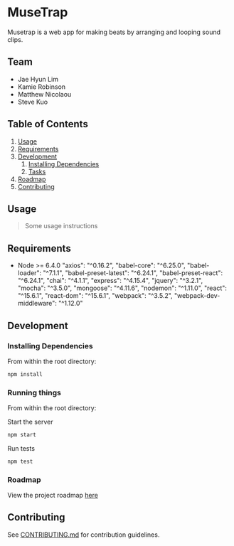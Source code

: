 # MuseTrap

Musetrap is a web app for making beats by arranging and looping sound clips. 

## Team

  - Jae Hyun Lim
  - Kamie Robinson
  - Matthew Nicolaou
  - Steve Kuo

## Table of Contents

1. [Usage](#Usage)
1. [Requirements](#requirements)
1. [Development](#development)
    1. [Installing Dependencies](#installing-dependencies)
    1. [Tasks](#tasks)
1. [Roadmap](#roadmap)
1. [Contributing](#contributing)

## Usage

> Some usage instructions

## Requirements

- Node >= 6.4.0
"axios": "^0.16.2",
"babel-core": "^6.25.0",
"babel-loader": "^7.1.1",
"babel-preset-latest": "^6.24.1",
"babel-preset-react": "^6.24.1",
"chai": "^4.1.1",
"express": "^4.15.4",
"jquery": "^3.2.1",
"mocha": "^3.5.0",
"mongoose": "^4.11.6",
"nodemon": "^1.11.0",
"react": "^15.6.1",
"react-dom": "^15.6.1",
"webpack": "^3.5.2",
"webpack-dev-middleware": "^1.12.0"

## Development

### Installing Dependencies

From within the root directory:

```sh
npm install
```


### Running things

From within the root directory:

Start the server
```sh
npm start
```

Run tests
```sh
npm test
```

### Roadmap

View the project roadmap [here](LINK_TO_DOC)


## Contributing

See [CONTRIBUTING.md](CONTRIBUTING.md) for contribution guidelines.
